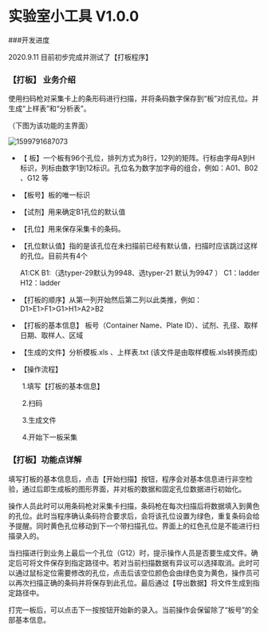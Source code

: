 # 实验室小工具 V1.0.0 

###开发进度

2020.9.11 目前初步完成并测试了【打板程序】

### 【打板】 业务介绍

使用扫码枪对采集卡上的条形码进行扫描，并将条码数字保存到“板”对应孔位。并生成“上样表”和“分析表”。

（下图为该功能的主界面）

![1599791687073](C:\Users\Administrator\AppData\Roaming\Typora\typora-user-images\1599791687073.png)



- 【 板】一个板有96个孔位，排列方式为8行，12列的矩阵。行标由字母A到H标识，列标由数字1到12标识。孔位名为数字加字母的组合，例如：A01、B02 、G12 等

- 【板号】板的唯一标识

- 【试剂】用来确定B1孔位的默认值

- 【孔位】用来保存采集卡的条码。

- 【孔位默认值】指的是该孔位在未扫描前已经有默认值，扫描时应该跳过这样的孔位。目前共有4个

  A1:CK 
  B1:（选typer-29默认为9948、选typer-21 默认为9947 ）
  C1：ladder  
  H12：ladder

- 【打板的顺序】从第一列开始然后第二列以此类推，例如： D1>E1>F1>G1>H1>A2>B2

- 【打板的基本信息】
  板号（Container Name、Plate ID）、试剂、孔径、取样日期、取样人、区域

- 【生成的文件】分析模板.xls 、上样表.txt (该文件是由取样模板.xls转换而成)

- 【操作流程】

  ​	1.填写【打板的基本信息】

  ​	2.扫码

  ​	3.生成文件

  ​	4.开始下一板采集

### 【打板】功能点详解

​	填写打板的基本信息后，点击【开始扫描】按钮，程序会对基本信息进行非空检验，通过后即生成板的图形界面，并对板的数据和固定孔位数据进行初始化。

​	操作人员此时可以用条码枪对采集卡扫描，条码枪在每次扫描后将数据填入到黄色的孔位。此时当程序确认条码符合要求后，会将该孔位设置为绿色，重复条码会给予提醒。同时黄色孔位移动到下一个带扫描孔位。界面上的红色孔位是不能进行扫描录入的。

​	当扫描进行到业务上最后一个孔位（G12）时，提示操作人员是否要生成文件。确定后可将文件保存到指定路径中。若对当前扫描数据有异议可以选择取消。此时可以通过鼠标定位需要修改的孔位，点击后该空位颜色会由绿色变为黄色，操作员可以再次扫描正确的条码并将保存到此孔位。最后通过【导出数据】将文件生成到指定路径中。

​	打完一板后，可以点击下一按按钮开始新的录入。当前操作会保留除了“板号”的全部基本信息。







